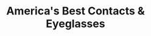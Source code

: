---
title: "America's Best Contacts & Eyeglasses"
url: /bristol/americas-best-contacts-and-eyeglasses/
shop: optician
---